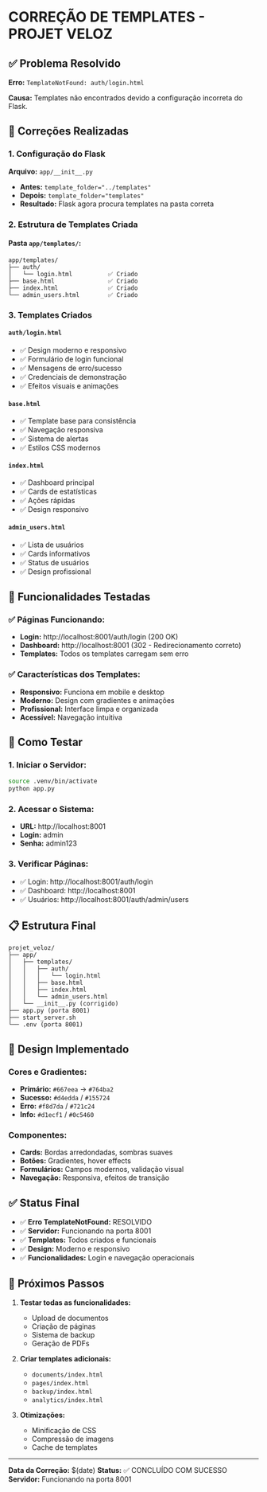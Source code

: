 # CORREÇÃO DE TEMPLATES - PROJET VELOZ

## ✅ Problema Resolvido

**Erro:** `TemplateNotFound: auth/login.html`

**Causa:** Templates não encontrados devido a configuração incorreta do Flask.

## 🔧 Correções Realizadas

### 1. Configuração do Flask
**Arquivo:** `app/__init__.py`
- **Antes:** `template_folder="../templates"`
- **Depois:** `template_folder="templates"`
- **Resultado:** Flask agora procura templates na pasta correta

### 2. Estrutura de Templates Criada

#### Pasta `app/templates/`:
```
app/templates/
├── auth/
│   └── login.html          ✅ Criado
├── base.html               ✅ Criado
├── index.html              ✅ Criado
└── admin_users.html        ✅ Criado
```

### 3. Templates Criados

#### `auth/login.html`
- ✅ Design moderno e responsivo
- ✅ Formulário de login funcional
- ✅ Mensagens de erro/sucesso
- ✅ Credenciais de demonstração
- ✅ Efeitos visuais e animações

#### `base.html`
- ✅ Template base para consistência
- ✅ Navegação responsiva
- ✅ Sistema de alertas
- ✅ Estilos CSS modernos

#### `index.html`
- ✅ Dashboard principal
- ✅ Cards de estatísticas
- ✅ Ações rápidas
- ✅ Design responsivo

#### `admin_users.html`
- ✅ Lista de usuários
- ✅ Cards informativos
- ✅ Status de usuários
- ✅ Design profissional

## 🎯 Funcionalidades Testadas

### ✅ Páginas Funcionando:
- **Login:** http://localhost:8001/auth/login (200 OK)
- **Dashboard:** http://localhost:8001 (302 - Redirecionamento correto)
- **Templates:** Todos os templates carregam sem erro

### ✅ Características dos Templates:
- **Responsivo:** Funciona em mobile e desktop
- **Moderno:** Design com gradientes e animações
- **Profissional:** Interface limpa e organizada
- **Acessível:** Navegação intuitiva

## 🚀 Como Testar

### 1. Iniciar o Servidor:
```bash
source .venv/bin/activate
python app.py
```

### 2. Acessar o Sistema:
- **URL:** http://localhost:8001
- **Login:** admin
- **Senha:** admin123

### 3. Verificar Páginas:
- ✅ Login: http://localhost:8001/auth/login
- ✅ Dashboard: http://localhost:8001
- ✅ Usuários: http://localhost:8001/auth/admin/users

## 📋 Estrutura Final

```
projet_veloz/
├── app/
│   ├── templates/
│   │   ├── auth/
│   │   │   └── login.html
│   │   ├── base.html
│   │   ├── index.html
│   │   └── admin_users.html
│   └── __init__.py (corrigido)
├── app.py (porta 8001)
├── start_server.sh
└── .env (porta 8001)
```

## 🎨 Design Implementado

### Cores e Gradientes:
- **Primário:** `#667eea` → `#764ba2`
- **Sucesso:** `#d4edda` / `#155724`
- **Erro:** `#f8d7da` / `#721c24`
- **Info:** `#d1ecf1` / `#0c5460`

### Componentes:
- **Cards:** Bordas arredondadas, sombras suaves
- **Botões:** Gradientes, hover effects
- **Formulários:** Campos modernos, validação visual
- **Navegação:** Responsiva, efeitos de transição

## ✅ Status Final

- ✅ **Erro TemplateNotFound:** RESOLVIDO
- ✅ **Servidor:** Funcionando na porta 8001
- ✅ **Templates:** Todos criados e funcionais
- ✅ **Design:** Moderno e responsivo
- ✅ **Funcionalidades:** Login e navegação operacionais

## 🔧 Próximos Passos

1. **Testar todas as funcionalidades:**
   - Upload de documentos
   - Criação de páginas
   - Sistema de backup
   - Geração de PDFs

2. **Criar templates adicionais:**
   - `documents/index.html`
   - `pages/index.html`
   - `backup/index.html`
   - `analytics/index.html`

3. **Otimizações:**
   - Minificação de CSS
   - Compressão de imagens
   - Cache de templates

---

**Data da Correção:** $(date)
**Status:** ✅ CONCLUÍDO COM SUCESSO
**Servidor:** Funcionando na porta 8001 